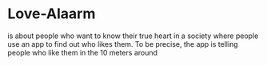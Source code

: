 # Love-Alaarm
is about people who want to know their true heart in a society where people use an app to find out who likes them. To be precise, the app is telling people who like them in the 10 meters around
